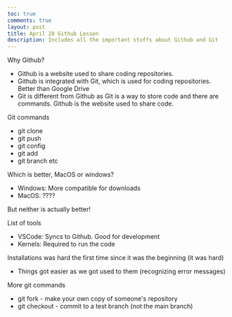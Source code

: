 ```yaml
---
toc: true
comments: true
layout: post
title: April 28 Github Lesson
description: Includes all the important stuffs about Github and Git
---
```


Why Github?

- Github is a website used to share coding repositories.
- Github is integrated with Git, which is used for coding repositories. Better than Google Drive
- Git is different from Github as Git is a way to store code and there are commands. Github is the website used to share code.

Git commands
- git clone
- git push
- git config
- git add
- git branch
etc

Which is better, MacOS or windows?
- Windows: More compatible for downloads
- MacOS: ????

But neither is actually better!

List of tools
- VSCode: Syncs to Github. Good for development
- Kernels: Required to run the code

Installations was hard the first time since it was the beginning (it was hard)
- Things got easier as we got used to them (recognizing error messages)


More git commands
- git fork - make your own copy of someone's repository
- git checkout - commit to a test branch (not the main branch)
